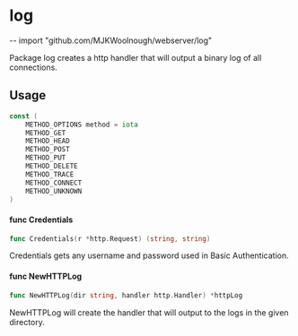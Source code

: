 # log
--
    import "github.com/MJKWoolnough/webserver/log"

Package log creates a http handler that will output a binary log of all connections.

## Usage

```go
const (
	METHOD_OPTIONS method = iota
	METHOD_GET
	METHOD_HEAD
	METHOD_POST
	METHOD_PUT
	METHOD_DELETE
	METHOD_TRACE
	METHOD_CONNECT
	METHOD_UNKNOWN
)
```

#### func  Credentials

```go
func Credentials(r *http.Request) (string, string)
```
Credentials gets any username and password used in Basic Authentication.

#### func  NewHTTPLog

```go
func NewHTTPLog(dir string, handler http.Handler) *httpLog
```
NewHTTPLog will create the handler that will output to the logs in the given
directory.
